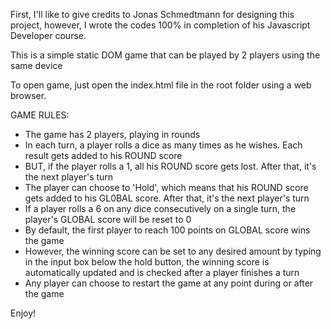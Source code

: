 First, I'll like to give credits to Jonas Schmedtmann for designing this project, however, I wrote the codes 100% in completion of his Javascript Developer course.

This is a simple static DOM game that can be played by 2 players using the same device

To open game, just open the index.html file in the root folder using a web browser.

GAME RULES:

- The game has 2 players, playing in rounds
- In each turn, a player rolls a dice as many times as he wishes. Each result gets added to his ROUND score
- BUT, if the player rolls a 1, all his ROUND score gets lost. After that, it's the next player's turn
- The player can choose to 'Hold', which means that his ROUND score gets added to his GL0BAL score. After that, it's the next player's turn
- If a player rolls a 6 on any dice consecutively on a single turn, the player's GLOBAL score will be reset to 0
- By default, the first player to reach 100 points on GLOBAL score wins the game
- However, the winning score can be set to any desired amount by typing in the input box below the hold button, the winning score is automatically updated and is checked after a player finishes a turn
- Any player can choose to restart the game at any point during or after the game

Enjoy!